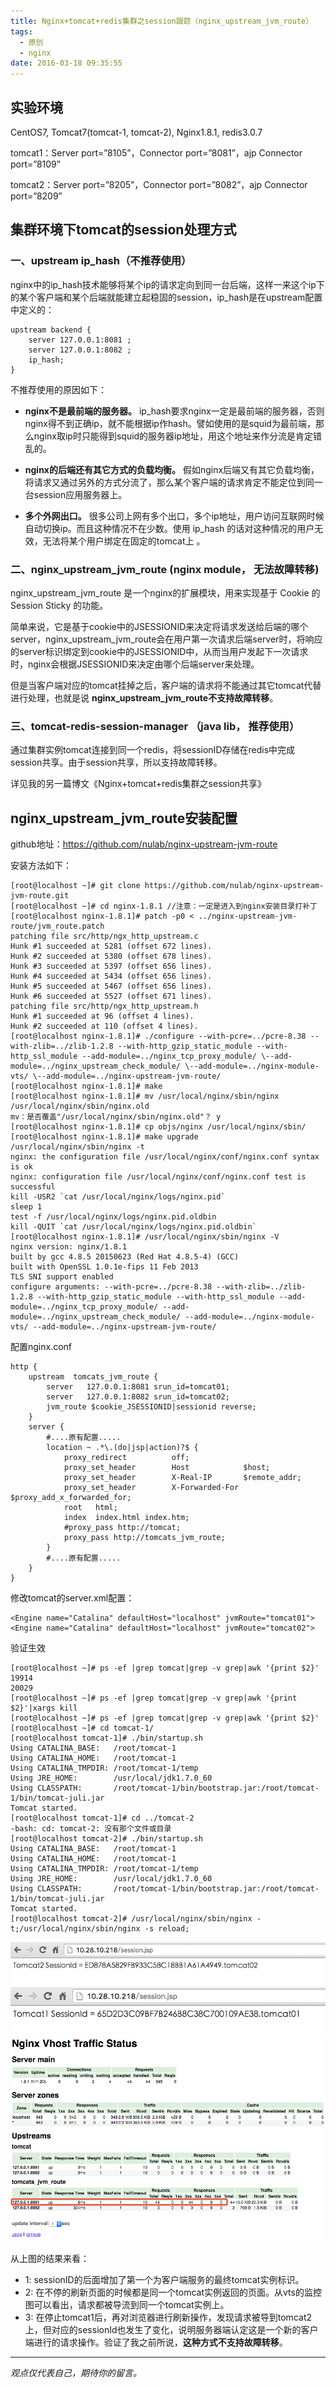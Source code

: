 ```yaml
---
title: Nginx+tomcat+redis集群之session跟踪（nginx_upstream_jvm_route）
tags:
  - 原创
  - nginx
date: 2016-03-18 09:35:55
---
```

## 实验环境
CentOS7, Tomcat7(tomcat-1, tomcat-2), Nginx1.8.1, redis3.0.7

tomcat1：Server port=”8105”，Connector port=”8081”，ajp Connector port=”8109”

tomcat2：Server port=”8205”，Connector port=”8082”，ajp Connector port=”8209”

## 集群环境下tomcat的session处理方式
### 一、upstream ip_hash（不推荐使用）
 nginx中的ip_hash技术能够将某个ip的请求定向到同一台后端，这样一来这个ip下的某个客户端和某个后端就能建立起稳固的session，ip_hash是在upstream配置中定义的： 
```
upstream backend { 
    server 127.0.0.1:8081 ; 
    server 127.0.0.1:8082 ; 
    ip_hash; 
} 
```
不推荐使用的原因如下：
 
 * __nginx不是最前端的服务器。__ ip_hash要求nginx一定是最前端的服务器，否则nginx得不到正确ip，就不能根据ip作hash。譬如使用的是squid为最前端，那么nginx取ip时只能得到squid的服务器ip地址，用这个地址来作分流是肯定错乱的。 
 
 * __nginx的后端还有其它方式的负载均衡。__
   假如nginx后端又有其它负载均衡，将请求又通过另外的方式分流了，那么某个客户端的请求肯定不能定位到同一台session应用服务器上。
 
 * __多个外网出口。__
    很多公司上网有多个出口，多个ip地址，用户访问互联网时候自动切换ip。而且这种情况不在少数。使用 ip_hash 的话对这种情况的用户无效，无法将某个用户绑定在固定的tomcat上 。
### 二、nginx_upstream_jvm_route (nginx module， 无法故障转移)
nginx_upstream_jvm_route 是一个nginx的扩展模块，用来实现基于 Cookie 的 Session Sticky 的功能。

简单来说，它是基于cookie中的JSESSIONID来决定将请求发送给后端的哪个server，nginx_upstream_jvm_route会在用户第一次请求后端server时，将响应的server标识绑定到cookie中的JSESSIONID中，从而当用户发起下一次请求时，nginx会根据JSESSIONID来决定由哪个后端server来处理。

但是当客户端对应的tomcat挂掉之后，客户端的请求将不能通过其它tomcat代替进行处理，也就是说 __nginx_upstream_jvm_route不支持故障转移__。
### 三、tomcat-redis-session-manager （java lib， 推荐使用）
通过集群实例tomcat连接到同一个redis，将sessionID存储在redis中完成session共享。由于session共享，所以支持故障转移。

详见我的另一篇博文《Nginx+tomcat+redis集群之session共享》
## nginx_upstream_jvm_route安装配置
github地址：https://github.com/nulab/nginx-upstream-jvm-route

安装方法如下：
```
[root@localhost ~]# git clone https://github.com/nulab/nginx-upstream-jvm-route.git
[root@localhost ~]# cd nginx-1.8.1 //注意：一定是进入到nginx安装目录打补丁
[root@localhost nginx-1.8.1]# patch -p0 < ../nginx-upstream-jvm-route/jvm_route.patch 
patching file src/http/ngx_http_upstream.c
Hunk #1 succeeded at 5281 (offset 672 lines).
Hunk #2 succeeded at 5380 (offset 678 lines).
Hunk #3 succeeded at 5397 (offset 656 lines).
Hunk #4 succeeded at 5434 (offset 656 lines).
Hunk #5 succeeded at 5467 (offset 656 lines).
Hunk #6 succeeded at 5527 (offset 671 lines).
patching file src/http/ngx_http_upstream.h
Hunk #1 succeeded at 96 (offset 4 lines).
Hunk #2 succeeded at 110 (offset 4 lines).
[root@localhost nginx-1.8.1]# ./configure --with-pcre=../pcre-8.38 --with-zlib=../zlib-1.2.8 --with-http_gzip_static_module --with-http_ssl_module --add-module=../nginx_tcp_proxy_module/ \--add-module=../nginx_upstream_check_module/ \--add-module=../nginx-module-vts/ \--add-module=../nginx-upstream-jvm-route/
[root@localhost nginx-1.8.1]# make
[root@localhost nginx-1.8.1]# mv /usr/local/nginx/sbin/nginx /usr/local/nginx/sbin/nginx.old
mv：是否覆盖"/usr/local/nginx/sbin/nginx.old"？ y
[root@localhost nginx-1.8.1]# cp objs/nginx /usr/local/nginx/sbin/
[root@localhost nginx-1.8.1]# make upgrade
/usr/local/nginx/sbin/nginx -t
nginx: the configuration file /usr/local/nginx/conf/nginx.conf syntax is ok
nginx: configuration file /usr/local/nginx/conf/nginx.conf test is successful
kill -USR2 `cat /usr/local/nginx/logs/nginx.pid`
sleep 1
test -f /usr/local/nginx/logs/nginx.pid.oldbin
kill -QUIT `cat /usr/local/nginx/logs/nginx.pid.oldbin`
[root@localhost nginx-1.8.1]# /usr/local/nginx/sbin/nginx -V
nginx version: nginx/1.8.1
built by gcc 4.8.5 20150623 (Red Hat 4.8.5-4) (GCC) 
built with OpenSSL 1.0.1e-fips 11 Feb 2013
TLS SNI support enabled
configure arguments: --with-pcre=../pcre-8.38 --with-zlib=../zlib-1.2.8 --with-http_gzip_static_module --with-http_ssl_module --add-module=../nginx_tcp_proxy_module/ --add-module=../nginx_upstream_check_module/ --add-module=../nginx-module-vts/ --add-module=../nginx-upstream-jvm-route/
```
配置nginx.conf
```
http {
    upstream  tomcats_jvm_route {
        server   127.0.0.1:8081 srun_id=tomcat01; 
        server   127.0.0.1:8082 srun_id=tomcat02;
        jvm_route $cookie_JSESSIONID|sessionid reverse;
    }
    server {
        #....原有配置.....
        location ~ .*\.(do|jsp|action)?$ {
            proxy_redirect          off;
            proxy_set_header        Host            $host;
            proxy_set_header        X-Real-IP       $remote_addr;
            proxy_set_header        X-Forwarded-For $proxy_add_x_forwarded_for;
            root   html;
            index  index.html index.htm;
            #proxy_pass http://tomcat;
            proxy_pass http://tomcats_jvm_route;
        }
        #....原有配置.....
    }
}
```
修改tomcat的server.xml配置：
```
<Engine name="Catalina" defaultHost="localhost" jvmRoute="tomcat01">
<Engine name="Catalina" defaultHost="localhost" jvmRoute="tomcat02">
```
验证生效
```
[root@localhost ~]# ps -ef |grep tomcat|grep -v grep|awk '{print $2}'
19914
20029
[root@localhost ~]# ps -ef |grep tomcat|grep -v grep|awk '{print $2}'|xargs kill
[root@localhost ~]# ps -ef |grep tomcat|grep -v grep|awk '{print $2}'
[root@localhost ~]# cd tomcat-1/
[root@localhost tomcat-1]# ./bin/startup.sh 
Using CATALINA_BASE:   /root/tomcat-1
Using CATALINA_HOME:   /root/tomcat-1
Using CATALINA_TMPDIR: /root/tomcat-1/temp
Using JRE_HOME:        /usr/local/jdk1.7.0_60
Using CLASSPATH:       /root/tomcat-1/bin/bootstrap.jar:/root/tomcat-1/bin/tomcat-juli.jar
Tomcat started.
[root@localhost tomcat-1]# cd ../tomcat-2
-bash: cd: tomcat-2: 没有那个文件或目录
[root@localhost tomcat-2]# ./bin/startup.sh 
Using CATALINA_BASE:   /root/tomcat-1
Using CATALINA_HOME:   /root/tomcat-1
Using CATALINA_TMPDIR: /root/tomcat-1/temp
Using JRE_HOME:        /usr/local/jdk1.7.0_60
Using CLASSPATH:       /root/tomcat-1/bin/bootstrap.jar:/root/tomcat-1/bin/tomcat-juli.jar
Tomcat started.
[root@localhost tomcat-2]# /usr/local/nginx/sbin/nginx -t;/usr/local/nginx/sbin/nginx -s reload;
```
![](/images/QQ20160318-0.png)
![](/images/QQ20160318-1.png)
![](/images/QQ20160318-2.png)

从上图的结果来看：

* 1: sessionID的后面增加了第一个为客户端服务的最终tomcat实例标识。
* 2: 在不停的刷新页面的时候都是同一个tomcat实例返回的页面。从vts的监控图可以看出，请求都被导流到同一个tomcat实例上。
* 3: 在停止tomcat1后，再对浏览器进行刷新操作，发现请求被导到tomcat2上，但对应的sessionId也发生了变化，说明服务器端认定这是一个新的客户端进行的请求操作。验证了我之前所说，__这种方式不支持故障转移__。


-----

*观点仅代表自己，期待你的留言。*